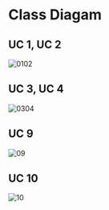 # Class Diagam

## UC 1, UC 2
![0102](https://github.com/idealization/software-engineering/blob/4231851e484d722a6a5ee367251a5f42957127e7/Class_Diagram/01_basic/image/0102.jpg)

## UC 3, UC 4
![0304](https://github.com/idealization/software-engineering/blob/4231851e484d722a6a5ee367251a5f42957127e7/Class_Diagram/01_basic/image/0304.jpg)

## UC 9
![09](https://github.com/idealization/software-engineering/blob/9713ec1fff41e06543c489201b25bed109c16e61/Class_Diagram/01_basic/image/09.jpg)

## UC 10
![10](https://github.com/idealization/software-engineering/blob/9713ec1fff41e06543c489201b25bed109c16e61/Class_Diagram/01_basic/image/10.jpg)
